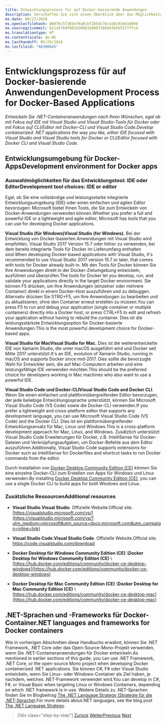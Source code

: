 ```yaml
---
title: Entwicklungsprozess für auf Docker-basierende Anwendungen
description: Verschaffen Sie sich einen Überblick über die Möglichkeiten bei der Entwicklung von Docker-basierten Anwendungen. Sie haben die Wahl zwischen Visual Studio für Windows, Visual Studio für Mac oder Visual Studio Code für die Unterstützung mehrerer Plattformen (Windows, Mac und Linux).
ms.date: 09/27/2018
ms.openlocfilehash: 8807bc57365e70a0cbf265dc7bce28c93de16098
ms.sourcegitcommit: 621a5f6df00152006160987395b93b5b55f7ffcd
ms.translationtype: HT
ms.contentlocale: de-DE
ms.lasthandoff: 05/29/2019
ms.locfileid: "66300645"
---
```

# <a name="development-process-for-docker-based-applications"></a><span data-ttu-id="ddb58-104">Entwicklungsprozess für auf Docker-basierende Anwendungen</span><span class="sxs-lookup"><span data-stu-id="ddb58-104">Development Process for Docker-Based Applications</span></span>

<span data-ttu-id="ddb58-105">*Entwickeln Sie .NET-Containeranwendungen nach Ihren Wünschen, egal ob mit Fokus auf IDE mit Visual Studio und Visual Studio-Tools für Docker oder mit Fokus auf CLI/Editor mit Docker-CLI und Visual Studio Code.*</span><span class="sxs-lookup"><span data-stu-id="ddb58-105">*Develop containerized .NET applications the way you like, either IDE focused with Visual Studio and Visual Studio tools for Docker or CLI/Editor focused with Docker CLI and Visual Studio Code.*</span></span>

## <a name="development-environment-for-docker-apps"></a><span data-ttu-id="ddb58-106">Entwicklungsumgebung für Docker-Apps</span><span class="sxs-lookup"><span data-stu-id="ddb58-106">Development environment for Docker apps</span></span>

### <a name="development-tool-choices-ide-or-editor"></a><span data-ttu-id="ddb58-107">Auswahlmöglichkeiten für das Entwicklungstool: IDE oder Editor</span><span class="sxs-lookup"><span data-stu-id="ddb58-107">Development tool choices: IDE or editor</span></span>

<span data-ttu-id="ddb58-108">Egal, ob Sie eine vollständige und leistungsstarke integrierte Entwicklungsumgebung (IDE) oder einen einfachen und agilen Editor bevorzugen: Microsoft bietet Ihnen Tools, die Sie zum Entwickeln von Docker-Anwendungen verwenden können.</span><span class="sxs-lookup"><span data-stu-id="ddb58-108">Whether you prefer a full and powerful IDE or a lightweight and agile editor, Microsoft has tools that you can use for developing Docker applications.</span></span>

<span data-ttu-id="ddb58-109">**Visual Studio (für Windows)**</span><span class="sxs-lookup"><span data-stu-id="ddb58-109">**Visual Studio (for Windows).**</span></span> <span data-ttu-id="ddb58-110">Bei der Entwicklung von Docker-basierten Anwendungen mit Visual Studio wird empfohlen, Visual Studio 2017 Version 15.7 oder höher zu verwenden, bei dem bereits integrierte Tools für Docker im Lieferumfang enthalten sind.</span><span class="sxs-lookup"><span data-stu-id="ddb58-110">When developing Docker-based applications with Visual Studio, it's recommended to use Visual Studio 2017 version 15.7 or later, that comes with tools for Docker already built-in.</span></span> <span data-ttu-id="ddb58-111">Mit den Tools für Docker können Sie Ihre Anwendungen direkt in der Docker-Zielumgebung entwickeln, ausführen und überprüfen.</span><span class="sxs-lookup"><span data-stu-id="ddb58-111">The tools for Docker let you develop, run, and validate your applications directly in the target Docker environment.</span></span> <span data-ttu-id="ddb58-112">Sie können F5 drücken, um Ihre Anwendungen (einzelner oder mehrere Container) direkt in einem Docker-Host auszuführen und zu debuggen. Alternativ drücken Sie STRG+F5, um Ihre Anwendungen zu bearbeiten und zu aktualisieren, ohne den Container erneut erstellen zu müssen.</span><span class="sxs-lookup"><span data-stu-id="ddb58-112">You can press F5 to run and debug your application (single container or multiple containers) directly into a Docker host, or press CTRL+F5 to edit and refresh your application without having to rebuild the container.</span></span> <span data-ttu-id="ddb58-113">Dies ist die leistungsstärkste Entwicklungsoption für Docker-basierte Anwendungen.</span><span class="sxs-lookup"><span data-stu-id="ddb58-113">This is the most powerful development choice for Docker-based apps.</span></span>

<span data-ttu-id="ddb58-114">**Visual Studio für Mac**</span><span class="sxs-lookup"><span data-stu-id="ddb58-114">**Visual Studio for Mac.**</span></span> <span data-ttu-id="ddb58-115">Dies ist die weiterentwickelte IDE von Xamarin Studio, die unter macOS ausgeführt wird und Docker seit Mitte 2017 unterstützt.</span><span class="sxs-lookup"><span data-stu-id="ddb58-115">It's an IDE, evolution of Xamarin Studio, running in macOS and supports Docker since mid-2017.</span></span> <span data-ttu-id="ddb58-116">Dies sollte die bevorzugte Wahl für Entwickler sein, die auf Mac-Computern arbeiten und eine leistungsfähige IDE verwenden möchten.</span><span class="sxs-lookup"><span data-stu-id="ddb58-116">This should be the preferred choice for developers working in Mac machines who also want to use a powerful IDE.</span></span>

<span data-ttu-id="ddb58-117">**Visual Studio Code und Docker-CLI**</span><span class="sxs-lookup"><span data-stu-id="ddb58-117">**Visual Studio Code and Docker CLI**.</span></span> <span data-ttu-id="ddb58-118">Wenn Sie einen einfachen und plattformübergreifenden Editor bevorzugen, der jede beliebige Entwicklungssprache unterstützt, können Sie Microsoft Visual Studio Code (VS Code) sowie die Docker-CLI verwenden.</span><span class="sxs-lookup"><span data-stu-id="ddb58-118">If you prefer a lightweight and cross-platform editor that supports any development language, you can use Microsoft Visual Studio Code (VS Code) and the Docker CLI.</span></span> <span data-ttu-id="ddb58-119">Dies ist ein plattformübergreifender Entwicklungsansatz für Mac, Linux und Windows.</span><span class="sxs-lookup"><span data-stu-id="ddb58-119">This is a cross-platform development approach for Mac, Linux, and Windows.</span></span> <span data-ttu-id="ddb58-120">Zusätzlich unterstützt Visual Studio Code Erweiterungen für Docker, z.B. IntelliSense für Docker-Dateien und Verknüpfungsaufgaben, um Docker-Befehle aus dem Editor auszuführen.</span><span class="sxs-lookup"><span data-stu-id="ddb58-120">Additionally, Visual Studio Code supports extensions for Docker such as IntelliSense for Dockerfiles and shortcut tasks to run Docker commands from the editor.</span></span>

<span data-ttu-id="ddb58-121">Durch Installation von [Docker Desktop Community Edition (CE)](https://hub.docker.com/search/?type=edition&offering=community) können Sie eine einzelne Docker-CLI zum Erstellen von Apps für Windows und Linux verwenden.</span><span class="sxs-lookup"><span data-stu-id="ddb58-121">By installing [Docker Desktop Community Edition (CE)](https://hub.docker.com/search/?type=edition&offering=community), you can use a single Docker CLI to build apps for both Windows and Linux.</span></span>

### <a name="additional-resources"></a><span data-ttu-id="ddb58-122">Zusätzliche Ressourcen</span><span class="sxs-lookup"><span data-stu-id="ddb58-122">Additional resources</span></span>

- <span data-ttu-id="ddb58-123">**Visual Studio**.</span><span class="sxs-lookup"><span data-stu-id="ddb58-123">**Visual Studio**.</span></span> <span data-ttu-id="ddb58-124">Offizielle Website.</span><span class="sxs-lookup"><span data-stu-id="ddb58-124">Official site.</span></span> \
  [https://visualstudio.microsoft.com/vs/](https://visualstudio.microsoft.com/vs/?utm_medium=microsoft&utm_source=docs.microsoft.com&utm_campaign=inline+link)

- <span data-ttu-id="ddb58-125">**Visual Studio Code**.</span><span class="sxs-lookup"><span data-stu-id="ddb58-125">**Visual Studio Code**.</span></span> <span data-ttu-id="ddb58-126">Offizielle Website.</span><span class="sxs-lookup"><span data-stu-id="ddb58-126">Official site.</span></span> \
  <https://code.visualstudio.com/download>

- <span data-ttu-id="ddb58-127">**Docker Desktop für Windows Community Edition (CE)**  \\</span><span class="sxs-lookup"><span data-stu-id="ddb58-127">**Docker Desktop for Windows Community Edition (CE)** \\</span></span>
  [https://hub.docker.com/editions/community/docker-ce-desktop-windows](https://hub.docker.com/editions/community/docker-ce-desktop-windows)
  
- <span data-ttu-id="ddb58-128">**Docker Desktop für Mac Community Edition (CE)**  \\</span><span class="sxs-lookup"><span data-stu-id="ddb58-128">**Docker Desktop for Mac Community Edition (CE)** \\</span></span>
  [https://hub.docker.com/editions/community/docker-ce-desktop-mac](https://hub.docker.com/editions/community/docker-ce-desktop-mac)

## <a name="net-languages-and-frameworks-for-docker-containers"></a><span data-ttu-id="ddb58-129">.NET-Sprachen und -Frameworks für Docker-Container</span><span class="sxs-lookup"><span data-stu-id="ddb58-129">.NET languages and frameworks for Docker containers</span></span>

<span data-ttu-id="ddb58-130">Wie in vorherigen Abschnitten diese Handbuchs erwähnt, können Sie .NET Framework, .NET Core oder das Open-Source-Mono-Projekt verwenden, wenn Sie .NET-Containeranwendungen für Docker entwickeln.</span><span class="sxs-lookup"><span data-stu-id="ddb58-130">As mentioned in earlier sections of this guide, you can use .NET Framework, .NET Core, or the open-source Mono project when developing Docker containerized .NET applications.</span></span> <span data-ttu-id="ddb58-131">Sie können C\#, F\# oder Visual Studio entwickeln, wenn Sie Linux- oder Windows-Container als Ziel haben, je nachdem, welches .NET-Framework verwendet wird.</span><span class="sxs-lookup"><span data-stu-id="ddb58-131">You can develop in C\#, F\#, or Visual Basic when targeting Linux or Windows Containers, depending on which .NET framework is in use.</span></span> <span data-ttu-id="ddb58-132">Weitere Details zu .NET-Sprachen finden Sie im Blogbeitrag [The .NET Language Strategy (Strategie für die .NET-Sprache)](https://devblogs.microsoft.com/dotnet/the-net-language-strategy/).</span><span class="sxs-lookup"><span data-stu-id="ddb58-132">For more details about.NET languages, see the blog post [The .NET Language Strategy](https://devblogs.microsoft.com/dotnet/the-net-language-strategy/).</span></span>

>[!div class="step-by-step"]
><span data-ttu-id="ddb58-133">[Zurück](../architect-microservice-container-applications/using-azure-service-fabric.md)
>[Weiter](docker-app-development-workflow.md)</span><span class="sxs-lookup"><span data-stu-id="ddb58-133">[Previous](../architect-microservice-container-applications/using-azure-service-fabric.md)
[Next](docker-app-development-workflow.md)</span></span>
